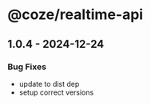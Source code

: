 # @coze/realtime-api

## 1.0.4 - 2024-12-24

### Bug Fixes

- update to dist dep
- setup correct versions

